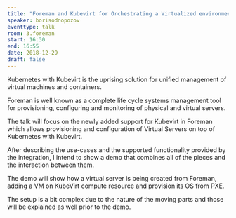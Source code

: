 ```yaml
---
title: "Foreman and Kubevirt for Orchestrating a Virtualized environment over Containers"
speaker: borisodnopozov
eventtype: talk
room: 3.foreman
start: 16:30
end: 16:55
date: 2018-12-29
draft: false
---
```


Kubernetes with Kubevirt is the uprising solution for unified management of virtual machines and containers.  

Foreman is well known as a complete life cycle systems management tool for provisioning, configuring and monitoring of physical and virtual servers.  

The talk will focus on the newly added support for Kubevirt in Foreman which allows provisioning and configuration of Virtual Servers on top of Kubernetes with Kubevirt.  

After describing the use-cases and the supported functionality provided by the integration, I intend to show a demo that combines all of the pieces and the interaction between them.  

The demo will show how a virtual server is being created from Foreman, adding a VM on KubeVirt compute resource and provision its OS from PXE.  

The setup is a bit complex due to the nature of the moving parts and those will be explained as well prior to the demo.  

